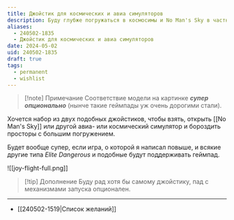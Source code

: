 ```yaml
---
title: Джойстик для космических и авиа симуляторов
description: Буду глубже погружаться в космосимы и No Man's Sky в частности
aliases:
  - 240502-1835
  - Джойстик для космических и авиа симуляторов
date: 2024-05-02
uid: 240502-1835
draft: true
tags:
  - permanent
  - wishlist
---
```


> [!note] Примечание
> Соответствие модели на картинке ***супер опционально*** (нынче такие геймпады уж очень дорогими стали).

Хочется набор из двух подобных джойстиков, чтобы взять, открыть [[No Man's Sky]] или другой авиа- или космический симулятор и бороздить просторы с большим погружением.

Будет вообще супер, если игра, о которой я написал повыше, и всякие другие типа *Elite Dangerous* и подобные будут поддерживать геймпад.

![[joy-flight-full.png]]

> [!tip] Дополнение
> Буду рад хотя бы самому джойстику, пад с механизмами запуска опционален.

---

- [[240502-1519|Список желаний]]
